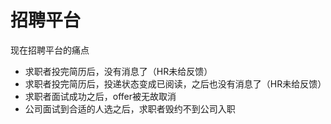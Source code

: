 # 招聘平台

现在招聘平台的痛点

- 求职者投完简历后，没有消息了（HR未给反馈）
- 求职者投完简历后，投递状态变成已阅读，之后也没有消息了（HR未给反馈）
- 求职者面试成功之后，offer被无故取消
- 公司面试到合适的人选之后，求职者毁约不到公司入职

